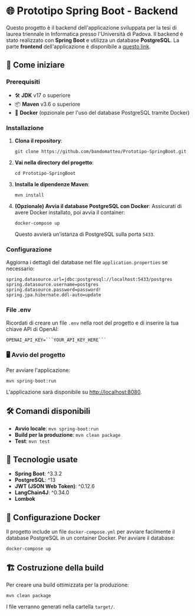 # 🌐 Prototipo Spring Boot - Backend

Questo progetto è il backend dell'applicazione sviluppata per la tesi di laurea triennale in Informatica presso l'Università di Padova. Il backend è stato realizzato con **Spring Boot** e utilizza un database **PostgreSQL**. La parte **frontend** dell'applicazione è disponibile a [questo link](link-frontend).

## 🚀 Come iniziare

### Prerequisiti

- 🛠️ **JDK** v17 o superiore
- 📦 **Maven** v3.6 o superiore
- 🐋 **Docker** (opzionale per l'uso del database PostgreSQL tramite Docker)

### Installazione

1. **Clona il repository**:
   ```
   git clone https://github.com/bandomatteo/Prototipo-SpringBoot.git
   ```

2. **Vai nella directory del progetto**:
   ```
   cd Prototipo-SpringBoot
   ```

3. **Installa le dipendenze Maven**:
   ```
   mvn install
   ```

4. **(Opzionale) Avvia il database PostgreSQL con Docker**:
   Assicurati di avere Docker installato, poi avvia il container:
   ```
   docker-compose up
   ```

   Questo avvierà un'istanza di PostgreSQL sulla porta `5433`.

### Configurazione

Aggiorna i dettagli del database nel file `application.properties` se necessario:

```
spring.datasource.url=jdbc:postgresql://localhost:5433/postgres
spring.datasource.username=postgres
spring.datasource.password=password!
spring.jpa.hibernate.ddl-auto=update
```

### File .env

Ricordati di creare un file `.env` nella root del progetto e di inserire la tua chiave API di OpenAI:

```
OPENAI_API_KEY=```YOUR_API_KEY_HERE```
```

### 🖥️ Avvio del progetto

Per avviare l'applicazione:

```
mvn spring-boot:run
```

L'applicazione sarà disponibile su [http://localhost:8080](http://localhost:8080).

## 🛠️ Comandi disponibili

- **Avvio locale**: `mvn spring-boot:run`
- **Build per la produzione**: `mvn clean package`
- **Test**: `mvn test`

## 🧰 Tecnologie usate

- **Spring Boot**: ^3.3.2
- **PostgreSQL**: ^13
- **JWT (JSON Web Token)**: ^0.12.6
- **LangChain4J**: ^0.34.0
- **Lombok**

## 🐋 Configurazione Docker

Il progetto include un file `docker-compose.yml` per avviare facilmente il database PostgreSQL in un container Docker. Per avviare il database:

```
docker-compose up
```

## 🏗️ Costruzione della build

Per creare una build ottimizzata per la produzione:

```
mvn clean package
```

I file verranno generati nella cartella `target/`.
